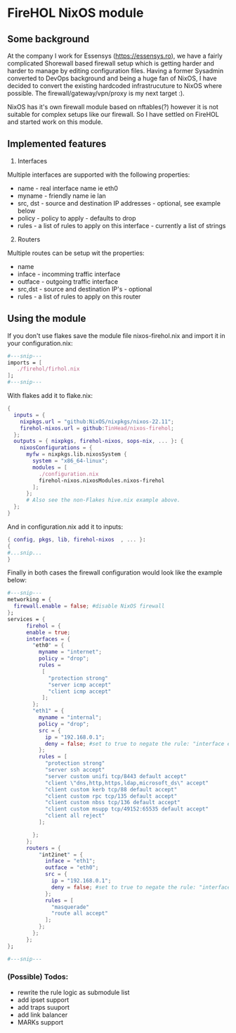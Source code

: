 # FireHOL NixOS module

## Some background

At the company I work for Essensys (https://essensys.ro), we have a fairly complicated Shorewall based firewall setup which is getting harder and harder to manage by editing configuration files.
Having a former Sysadmin converted to DevOps background and being a huge fan of NixOS, I have decided to convert the existing hardcoded infrastrucuture to NixOS where possible. 
The firewall/gateway/vpn/proxy is my next target :).
 
NixOS has it's own firewall module based on nftables(?) however it is not suitable for complex setups like our firewall. So I have settled on FireHOL and started work on this module.

## Implemented features

1. Interfaces

  Multiple interfaces are supported with the following properties:
  - name - real interface name ie eth0
  - myname - friendly name ie lan
  - src, dst - source and destination IP addresses - optional, see example below
  - policy - policy to apply - defaults to drop
  - rules - a list of rules to apply on this interface - currently a list of strings 

2. Routers 

  Multiple routes can be setup wit the properties:
  - name
  - inface - incomming traffic interface
  - outface - outgoing traffic interface
  - src,dst - source and destination IP's - optional
  - rules - a list of rules to apply on this router

## Using the module

If you don't use flakes save the module file nixos-firehol.nix and import it in your configuration.nix:

```nix
#---snip---
imports = [
   ./firehol/firhol.nix
];
#---snip---
```

With flakes add it to flake.nix:
```nix
{
  inputs = {
    nixpkgs.url = "github:NixOS/nixpkgs/nixos-22.11";
    firehol-nixos.url = github:TinHead/nixos-firehol;
  };
  outputs = { nixpkgs, firehol-nixos, sops-nix, ... }: {
    nixosConfigurations = {
      myfw = nixpkgs.lib.nixosSystem {
        system = "x86_64-linux";
        modules = [
          ./configuration.nix
          firehol-nixos.nixosModules.nixos-firehol
        ];
      };
      # Also see the non-Flakes hive.nix example above.
  };
}
```
And in configuration.nix add it to inputs:
```nix
{ config, pkgs, lib, firehol-nixos  , ... }:
{
#...snip...
}
```

Finally in both cases the firewall configuration would look like the example below:

```nix
#---snip---
metworking = {
  firewall.enable = false; #disable NixOS firewall 
};
services = {
      firehol = {
      enable = true;
      interfaces = {
        "eth0" = {
          myname = "internet";
          policy = "drop";
          rules =
           [
             "protection strong"
             "server icmp accept"
             "client icmp accept"
           ];
        };
        "eth1" = {
          myname = "internal";
          policy = "drop";
          src = {
            ip = "192.168.0.1";
            deny = false; #set to true to negate the rule: "interface eth1 internal src 192.168.0.1" turns into  "interface eth1 internal src not 192.168.0.1"  
          };
          rules = [
            "protection strong"
            "server ssh accept"
            "server custom unifi tcp/8443 default accept"
            "client \"dns,http,https,ldap,microsoft_ds\" accept"
            "client custom kerb tcp/88 default accept"
            "client custom rpc tcp/135 default accept"
            "client custom nbss tcp/136 default accept"
            "client custom msupp tcp/49152:65535 default accept"
            "client all reject"
          ];

        };
      };
      routers = {
          "int2inet" = {
            inface = "eth1";
            outface = "eth0";
            src = {
              ip = "192.168.0.1";
              deny = false; #set to true to negate the rule: "interface eth1 internal src 192.168.0.1" turns into  "interface eth1 internal src not 192.168.0.1"  
            };
            rules = [
              "masquerade" 
              "route all accept"
            ];
          };
        };
      };
};

#---snip---
```

### (Possible) Todos:

- rewrite the rule logic as submodule list 
- add ipset support
- add traps suuport 
- add link balancer 
- MARKs support 